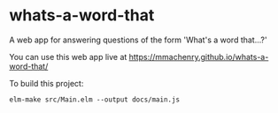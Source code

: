 # whats-a-word-that
A web app for answering questions of the form 'What's a word that...?'

You can use this web app live at https://mmachenry.github.io/whats-a-word-that/

To build this project:

    elm-make src/Main.elm --output docs/main.js
